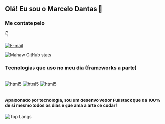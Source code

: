 
## Olá! Eu sou o Marcelo Dantas 👋

### Me contate pelo 
👇

[![E-mail](https://img.shields.io/badge/Gmail-D14836?style=for-the-badge&logo=gmail&logoColor=white)](mailto:mahawprogramacao@gmail.com?subject=&body=Contate-me!%20%F0%9F%91%8B)

![Mahaw GitHub stats](https://github-readme-stats.vercel.app/api?username=devMahaw&show_icons=true&theme=dracula)

### Tecnologias que uso no meu dia (frameworks a parte)

<div style = "display: inline_block"><br/>
    <img align = "center" alt = "html5" src = "https://img.shields.io/badge/JavaScript-F7DF1E?style=for-the-badge&logo=javascript&logoColor=black">
    <img align = "center" alt = "html5" src = "https://img.shields.io/badge/Java-ED8B00?style=for-the-badge&logo=openjdk&logoColor=white">
    <img align = "center" alt = "html5" src = "https://img.shields.io/badge/MySQL-00000F?style=for-the-badge&logo=mysql&logoColor=white">
</div><br/>

#### Apaixonado por tecnologia, sou um desenvolvedor Fullstack que dá 100% de si mesmo todos os dias e que ama a arte de codar!

![Top Langs](https://github-readme-stats.vercel.app/api/top-langs/?username=devMahaw&layout=compact)
